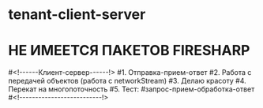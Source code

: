 # tenant-client-server
# НЕ ИМЕЕТСЯ ПАКЕТОВ FIRESHARP
#<!------Клиент-сервер------!>
#1. Отправка-прием-ответ
#2. Работа с передачей объектов (работа с networkStream)
#3. Делаю красоту
#4. Перекат на многопоточность
#5. Тест:
#запрос-прием-обработка-ответ
#<!--------------------------!>
